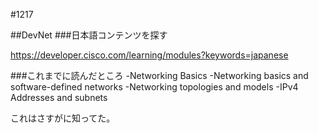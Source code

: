 #1217

##DevNet
###日本語コンテンツを探す

https://developer.cisco.com/learning/modules?keywords=japanese

###これまでに読んだところ
-Networking Basics
 -Networking basics and software-defined networks
 -Networking topologies and models
 -IPv4 Addresses and subnets

これはさすがに知ってた。
